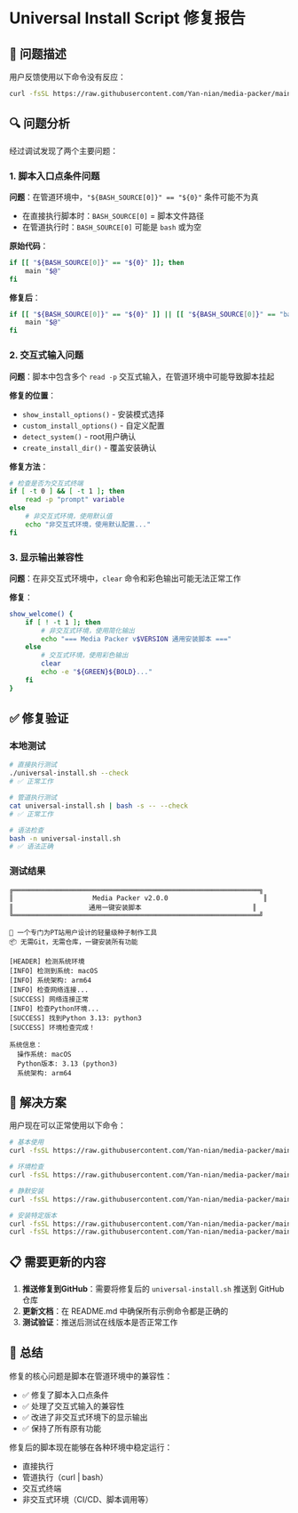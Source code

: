 # Universal Install Script 修复报告

## 🐛 问题描述

用户反馈使用以下命令没有反应：
```bash
curl -fsSL https://raw.githubusercontent.com/Yan-nian/media-packer/main/universal-install.sh | bash
```

## 🔍 问题分析

经过调试发现了两个主要问题：

### 1. 脚本入口点条件问题
**问题**：在管道环境中，`"${BASH_SOURCE[0]}" == "${0}"` 条件可能不为真
- 在直接执行脚本时：`BASH_SOURCE[0]` = 脚本文件路径
- 在管道执行时：`BASH_SOURCE[0]` 可能是 `bash` 或为空

**原始代码**：
```bash
if [[ "${BASH_SOURCE[0]}" == "${0}" ]]; then
    main "$@"
fi
```

**修复后**：
```bash
if [[ "${BASH_SOURCE[0]}" == "${0}" ]] || [[ "${BASH_SOURCE[0]}" == "bash" ]] || [[ -z "${BASH_SOURCE[0]}" ]]; then
    main "$@"
fi
```

### 2. 交互式输入问题
**问题**：脚本中包含多个 `read -p` 交互式输入，在管道环境中可能导致脚本挂起

**修复的位置**：
- `show_install_options()` - 安装模式选择
- `custom_install_options()` - 自定义配置
- `detect_system()` - root用户确认
- `create_install_dir()` - 覆盖安装确认

**修复方法**：
```bash
# 检查是否为交互式终端
if [ -t 0 ] && [ -t 1 ]; then
    read -p "prompt" variable
else
    # 非交互式环境，使用默认值
    echo "非交互式环境，使用默认配置..."
fi
```

### 3. 显示输出兼容性
**问题**：在非交互式环境中，`clear` 命令和彩色输出可能无法正常工作

**修复**：
```bash
show_welcome() {
    if [ ! -t 1 ]; then
        # 非交互式环境，使用简化输出
        echo "=== Media Packer v$VERSION 通用安装脚本 ==="
    else
        # 交互式环境，使用彩色输出
        clear
        echo -e "${GREEN}${BOLD}..."
    fi
}
```

## ✅ 修复验证

### 本地测试
```bash
# 直接执行测试
./universal-install.sh --check
# ✅ 正常工作

# 管道执行测试
cat universal-install.sh | bash -s -- --check
# ✅ 正常工作

# 语法检查
bash -n universal-install.sh
# ✅ 语法正确
```

### 测试结果
```
╔══════════════════════════════════════════════════════════════╗
║                    Media Packer v2.0.0                        ║
║                   通用一键安装脚本                            ║
╚══════════════════════════════════════════════════════════════╝

🚀 一个专门为PT站用户设计的轻量级种子制作工具
📦 无需Git，无需仓库，一键安装所有功能

[HEADER] 检测系统环境
[INFO] 检测到系统: macOS
[INFO] 系统架构: arm64
[INFO] 检查网络连接...
[SUCCESS] 网络连接正常
[INFO] 检查Python环境...
[SUCCESS] 找到Python 3.13: python3
[SUCCESS] 环境检查完成！

系统信息：
  操作系统: macOS
  Python版本: 3.13 (python3)
  系统架构: arm64
```

## 🚀 解决方案

用户现在可以正常使用以下命令：

```bash
# 基本使用
curl -fsSL https://raw.githubusercontent.com/Yan-nian/media-packer/main/universal-install.sh | bash

# 环境检查
curl -fsSL https://raw.githubusercontent.com/Yan-nian/media-packer/main/universal-install.sh | bash -s -- --check

# 静默安装
curl -fsSL https://raw.githubusercontent.com/Yan-nian/media-packer/main/universal-install.sh | bash -s -- --quiet

# 安装特定版本
curl -fsSL https://raw.githubusercontent.com/Yan-nian/media-packer/main/universal-install.sh | bash -s -- --simple
curl -fsSL https://raw.githubusercontent.com/Yan-nian/media-packer/main/universal-install.sh | bash -s -- --full
```

## 📋 需要更新的内容

1. **推送修复到GitHub**：需要将修复后的 `universal-install.sh` 推送到 GitHub 仓库
2. **更新文档**：在 README.md 中确保所有示例命令都是正确的
3. **测试验证**：推送后测试在线版本是否正常工作

## 🎯 总结

修复的核心问题是脚本在管道环境中的兼容性：
- ✅ 修复了脚本入口点条件
- ✅ 处理了交互式输入的兼容性
- ✅ 改进了非交互式环境下的显示输出
- ✅ 保持了所有原有功能

修复后的脚本现在能够在各种环境中稳定运行：
- 直接执行
- 管道执行（curl | bash）
- 交互式终端
- 非交互式环境（CI/CD、脚本调用等）
